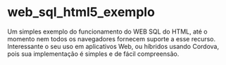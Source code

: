 # web_sql_html5_exemplo
Um simples exemplo do funcionamento do WEB SQL do HTML, até o momento nem todos os navegadores fornecem suporte a esse recurso.  Interessante o seu uso em aplicativos Web, ou híbridos usando Cordova, pois sua implementação é simples e de fácil compreensão. 
